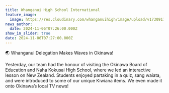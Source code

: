 ```yaml
---
title: Whanganui High School International
feature_image:
  image: https://res.cloudinary.com/whanganuihigh/image/upload/v1730917572/News/na3.jpg
news_author:
  date: 2024-11-06T07:26:00.000Z
show_in_slider: true
date: 2024-11-06T07:27:00.000Z
---
```

🌏 Whanganui  Delegation Makes Waves in Okinawa! 

Yesterday, our team had the honour of visiting the Okinawa Board of Education and Naha Kokusai High School, where we led an interactive lesson on New Zealand.  Students enjoyed partaking in a quiz, sang waiata, and were introduced to some of our unique Kiwiana items. We even made it onto Okinawa’s local TV news!
